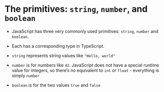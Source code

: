 # The primitives: `string`, `number`, and `boolean`

- JavaScript has three very commonly used primitives: `string`, `number` and `boolean`.
- Each has a corresponding type in TypeScript.

- `string` represents string values like `"Hello, world"`
- `number` is for numbers like `42`. JavaScript does not have a special runtime value for integers, so there’s no equivalent to `int` or `float` - everything is simply `number`
- `boolean` is for the two values `true` and `false`


